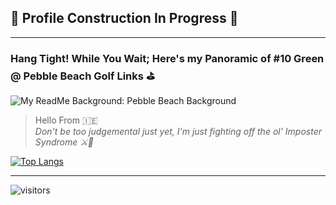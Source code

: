 ## 🚧 Profile Construction In Progress 🚧
---

### Hang Tight! While You Wait; Here's my Panoramic of #10 Green @ Pebble Beach Golf Links ⛳️
![My ReadMe Background: Pebble Beach Background](https://github.com/Stephen2697/Stephen2697/blob/main/PebbleBeachPanoramic.png)

> Hello From 🇮🇪  
> *Don't be too judgemental just yet, I'm just fighting off the ol' Imposter Syndrome ⚔️🤣* 


[![Top Langs](https://github-readme-stats.vercel.app/api/top-langs/?username=Stephen2697&layout=compact)](https://github.com/anuraghazra/github-readme-stats)

---
![visitors](https://visitor-badge.glitch.me/badge?page_id=Stephen2697)

